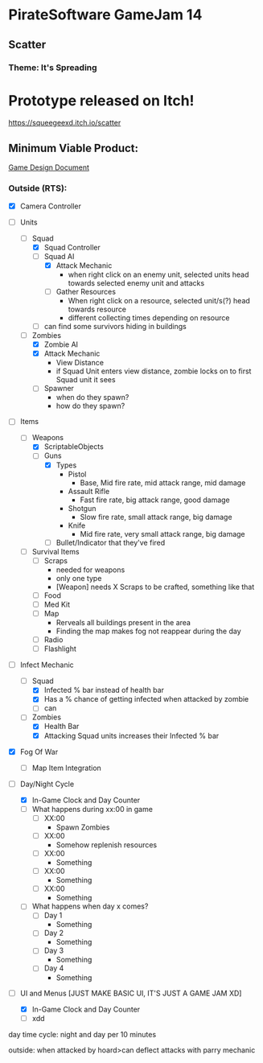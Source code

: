 # PirateSoftware GameJam 14
## Scatter
### Theme: It's Spreading

# Prototype released on Itch!
https://squeegeexd.itch.io/scatter

## Minimum Viable Product:

[Game Design Document](https://docs.google.com/document/d/1wpcIYkfl4O38VU8VeyIfv-zqpoTkQRyp5bB734wpUHA/edit?usp=sharing)

### Outside (RTS):
- [x] Camera Controller

- [ ] Units
    - [ ] Squad
        - [x] Squad Controller
        - [ ] Squad AI
            - [x] Attack Mechanic
                - when right click on an enemy unit, selected units head towards selected enemy unit and attacks
            - [ ] Gather Resources
                - When right click on a resource, selected unit/s(?) head towards resource
                - different collecting times depending on resource
        - [ ] can find some survivors hiding in buildings

    - [ ] Zombies
        - [x] Zombie AI
        - [x] Attack Mechanic
            - View Distance
            - if Squad Unit enters view distance, zombie locks on to first Squad unit it sees
        - [ ] Spawner
            - when do they spawn?
            - how do they spawn?

- [ ] Items
    - [ ] Weapons
        - [x] ScriptableObjects
        - [ ] Guns
            - [x] Types
                - Pistol
                    - Base, Mid fire rate, mid attack range, mid damage
                - Assault Rifle
                    - Fast fire rate, big attack range, good damage
                - Shotgun
                    - Slow fire rate, small attack range, big damage
                - Knife
                    - Mid fire rate, very small attack range, big damage
            - [ ] Bullet/Indicator that they've fired
    - [ ] Survival Items
        - [ ] Scraps
            - needed for weapons
            - only one type
            - [Weapon] needs X Scraps to be crafted, something like that
        - [ ] Food
        - [ ] Med Kit
        - [ ] Map
            - Rerveals all buildings present in the area
            - Finding the map makes fog not reappear during the day
        - [ ] Radio
        - [ ] Flashlight

- [ ] Infect Mechanic
    - [ ] Squad
        - [x] Infected % bar instead of health bar
        - [x] Has a % chance of getting infected when attacked by zombie
        - [ ] can
    - [ ] Zombies
        - [x] Health Bar
        - [x] Attacking Squad units increases their Infected % bar

- [x] Fog Of War
    - [ ] Map Item Integration

- [ ] Day/Night Cycle
    - [x] In-Game Clock and Day Counter
    - [ ] What happens during xx:00 in game
        - [ ] XX:00
            - Spawn Zombies
        - [ ] XX:00
            - Somehow replenish resources
        - [ ] XX:00
            - Something
        - [ ] XX:00
            - Something
        - [ ] XX:00
            - Something
    - [ ] What happens when day x comes?
        - [ ] Day 1
            - Something
        - [ ] Day 2
            - Something
        - [ ] Day 3
            - Something
        - [ ] Day 4
            - Something

- [ ] UI and Menus [JUST MAKE BASIC UI, IT'S JUST A GAME JAM XD]
    - [x] In-Game Clock and Day Counter
    - [ ] xdd

day time cycle: night and day per 10 minutes

outside:
when attacked by hoard>can deflect attacks with parry mechanic


